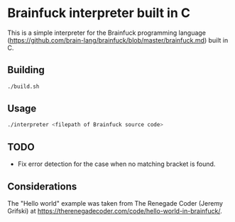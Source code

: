 # Brainfuck interpreter built in C

This is a simple interpreter for the Brainfuck programming language (https://github.com/brain-lang/brainfuck/blob/master/brainfuck.md) built in C.

## Building
```bash
./build.sh
```

## Usage
```bash
./interpreter <filepath of Brainfuck source code>
```

## TODO
- Fix error detection for the case when no matching bracket is found.

## Considerations
The "Hello world" example was taken from The Renegade Coder (Jeremy Grifski) at https://therenegadecoder.com/code/hello-world-in-brainfuck/.
